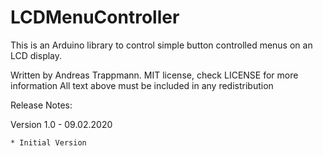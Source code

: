 # LCDMenuController

This is an Arduino library to control simple button controlled menus on an LCD display.

Written by Andreas Trappmann.
MIT license, check LICENSE for more information
All text above must be included in any redistribution

Release Notes:

Version 1.0 - 09.02.2020

	* Initial Version
